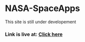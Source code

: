 # NASA-SpaceApps

This site is still under developement

<h3>Link is live at: <a href="https://arjijethin.github.io/NASA-SpaceApps/">Click here</a></h3>

